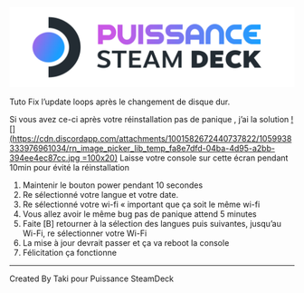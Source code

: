 [![](https://github.com/Gotcha007/steamdeck-configuration-ultime-windows11/blob/main/images/Psteam-deck-white-1-2-1-3.svg)](https://puissancesteamdeck.com/)

Tuto Fix l’update loops après le changement de disque dur.

Si vous avez ce-ci après votre réinstallation pas de panique , j’ai la solution
[![](https://cdn.discordapp.com/attachments/1001582672440737822/1059938333976961034/rn_image_picker_lib_temp_fa8e7dfd-04ba-4d95-a2bb-394ee4ec87cc.jpg =100x20)](https://puissancesteamdeck.com/)
Laisse votre console sur cette écran pendant 10min pour évité la réinstallation

1. Maintenir le bouton power pendant 10 secondes
2. Re sélectionné votre langue et votre date.
3. Re sélectionné votre wi-fi « important que ça soit le même wi-fi
4. Vous allez avoir le même bug pas de panique attend 5 minutes
5. Faite [B] retourner à la sélection des langues puis suivantes, jusqu’au Wi-Fi, re sélectionner votre Wi-Fi
6. La mise à jour devrait passer et ça va reboot la console 
7. Félicitation ça fonctionne

***

Created By Taki pour Puissance  SteamDeck
